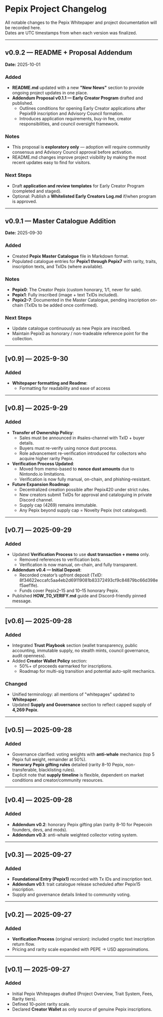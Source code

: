 # Pepix Project Changelog

All notable changes to the Pepix Whitepaper and project documentation will be recorded here.  
Dates are UTC timestamps from when each version was finalized.  

---

## v0.9.2 — README + Proposal Addendum
**Date:** 2025-10-01  

### Added
- **README.md** updated with a new **"New News"** section to provide ongoing project updates in one place.  
- **Addendum Proposal v0.1.1 — Early Creator Program** drafted and published.  
  - Outlines conditions for opening Early Creator applications after Pepix69 inscription and Advisory Council formation.  
  - Introduces application requirements, buy-in fee, creator responsibilities, and council oversight framework.  

### Notes
- This proposal is **exploratory only** — adoption will require community consensus and Advisory Council approval before activation.  
- README.md changes improve project visibility by making the most recent updates easy to find for visitors.  

### Next Steps
- Draft **application and review templates** for Early Creator Program (completed and staged).  
- Optional: Publish a **Whitelisted Early Creators Log.md** if/when program is approved.  

---

## v0.9.1 — Master Catalogue Addition
**Date:** 2025-09-30  

### Added
- Created **Pepix Master Catalogue** file in Markdown format.  
- Populated catalogue entries for **Pepix1 through Pepix7** with rarity, traits, inscription texts, and TxIDs (where available).  

### Notes
- **Pepix0**: The Creator Pepix (custom honorary, 1/1, never for sale).  
- **Pepix1**: Fully inscribed (image + text TxIDs included).  
- **Pepix2–7**: Documented in the Master Catalogue, pending inscription on-chain (TxIDs to be added once confirmed).  

### Next Steps
- Update catalogue continuously as new Pepix are inscribed.  
- Maintain Pepix0 as honorary / non-tradeable reference point for the collection.  

---
## [v0.9] — 2025-9-30
### Added
- **Whitepaper formatting and Readme**:
  - Formatting for readability and ease of access
---

## [v0.8] — 2025-9-29
### Added
- **Transfer of Ownership Policy**:
  - Sales must be announced in #sales-channel with TxID + buyer details.
  - Buyers must re-verify using nonce dust process.
  - Role advancement re-verification introduced for collectors who acquire higher rarity Pepix.
- **Verification Process Updated**:
  - Moved from memo-based to **nonce dust amounts** due to Nintondo.io limitations.
  - Verification is now fully manual, on-chain, and phishing-resistant.
- **Future Expansion Roadmap**:
  - Decentralized creation possible after Pepix420 under strict rules.
  - New creators submit TxIDs for approval and cataloguing in private Discord channel.
  - Supply cap (4269) remains immutable.
  - Any Pepix beyond supply cap = Novelty Pepix (not catalogued).

---

## [v0.7] — 2025-09-29
### Added
- Updated **Verification Process** to use **dust transaction + memo** only.  
  - Removed references to verification bots.  
  - Verification is now manual, on-chain, and fully transparent.  
- **Addendum v0.4 — Initial Deposit**:  
  - Recorded creator’s upfront deposit (TxID: 8f34622eccafc5aa4eb2d69119081b83372493cf9c84879bc66d398ef5aef1fe).  
  - Funds cover Pepix2–15 and 10–15 honorary Pepix.  
- Published **HOW_TO_VERIFY.md** guide and Discord-friendly pinned message.  

---

## [v0.6] — 2025-09-28
### Added
- Integrated **Trust Playbook** section (wallet transparency, public accounting, immutable supply, no stealth mints, council governance, audit openness).  
- Added **Creator Wallet Policy** section:
  - 50%+ of proceeds earmarked for inscriptions.  
  - Roadmap for multi-sig transition and potential auto-split mechanics.  

### Changed
- Unified terminology: all mentions of "whitepages" updated to **Whitepaper**.  
- Updated **Supply and Governance** section to reflect capped supply of **4,269 Pepix**.  

---

## [v0.5] — 2025-09-28
### Added
- Governance clarified: voting weights with **anti-whale** mechanics (top 5 Pepix full weight, remainder at 50%).  
- **Honorary Pepix gifting rules** detailed (rarity 8–10 Pepix, non-transferable, blacklisting rules).  
- Explicit note that **supply timeline** is flexible, dependent on market conditions and creator/community resources.  

---

## [v0.4] — 2025-09-28
### Added
- **Addendum v0.2**: honorary Pepix gifting plan (rarity 8–10 for Pepecoin founders, devs, and mods).  
- **Addendum v0.3**: anti-whale weighted collector voting system.  

---

## [v0.3] — 2025-09-27
### Added
- **Foundational Entry (Pepix1)** recorded with Tx IDs and inscription text.  
- **Addendum v0.1**: trait catalogue release scheduled after Pepix15 inscription.  
- Supply and governance details linked to community voting.  

---

## [v0.2] — 2025-09-27
### Added
- **Verification Process** (original version): included cryptic text inscription return flow.  
- Pricing and rarity scale expanded with PEPE → USD approximations.  

---

## [v0.1] — 2025-09-27
### Added
- Initial Pepix Whitepages drafted (Project Overview, Trait System, Fees, Rarity tiers).  
- Defined 10-point rarity scale.  
- Declared **Creator Wallet** as only source of genuine Pepix inscriptions.  
